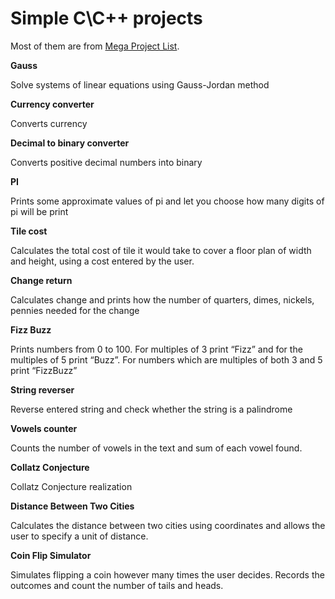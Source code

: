 # Simple C\C++ projects

Most of them are from [Mega Project List](https://github.com/karan/projects).

**Gauss**

Solve systems of linear equations using Gauss-Jordan method

**Currency converter**

Converts currency

**Decimal to binary converter**

Converts positive decimal numbers into binary

**PI**

Prints some approximate values of pi and let you choose how many digits of pi will be print 

**Tile cost**

Calculates the total cost of tile it would take to cover a floor plan of width and height, using a cost entered by the user.

**Change return**

Calculates change and prints how the number of quarters, dimes, nickels, pennies needed for the change 

**Fizz Buzz**

Prints numbers from 0 to 100. For multiples of 3 print “Fizz” and for the multiples of 5 print “Buzz”. 
For numbers which are multiples of both 3 and 5 print “FizzBuzz”

**String reverser**

Reverse entered string and check whether the string is a palindrome

**Vowels counter**

Counts the number of vowels in the text and sum of each vowel found.

**Collatz Conjecture**

Collatz Conjecture realization

**Distance Between Two Cities**

Calculates the distance between two cities using coordinates and allows the user to specify a unit of distance.

**Coin Flip Simulator**

Simulates flipping a coin however many times the user decides. Records the outcomes and count the number of tails and heads.